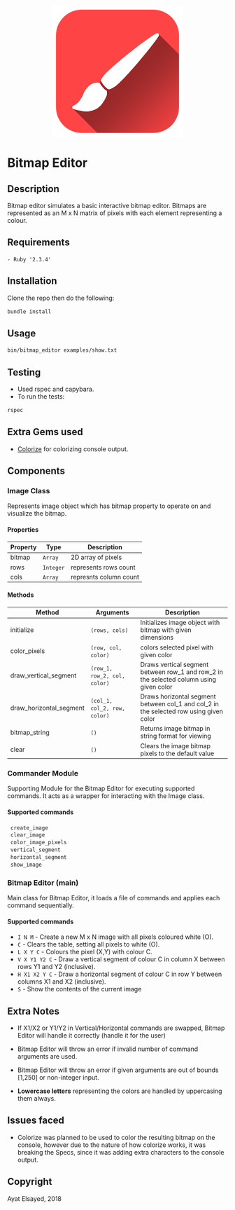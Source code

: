 <p align="center">
  <img src="bitmaplogo.png">
</p>

# Bitmap Editor

## Description 

Bitmap editor simulates a basic interactive bitmap editor. Bitmaps
are represented as an M x N matrix of pixels with each element representing a colour.

## Requirements
```
- Ruby '2.3.4'
```

## Installation
Clone the repo then do the following:
```sh
bundle install
```

## Usage
```sh
bin/bitmap_editor examples/show.txt
```


## Testing
- Used rspec and capybara.
- To run the tests:
```sh
rspec
```

## Extra Gems used

- [Colorize](https://github.com/fazibear/colorize) for colorizing console output.


## Components

### Image Class

Represents image object which has bitmap property to operate on and visualize the bitmap.

#### Properties


| Property | Type | Description |
| --- | --- | --- |
| bitmap | <code>Array</code> | 2D array of pixels |
| rows | <code>Integer</code> | represents rows count |
| cols | <code>Array</code> | represnts column count |

#### Methods


| Method | Arguments | Description |
| --- | --- | --- |
| initialize | <code>(rows, cols)</code> | Initializes image object with bitmap with given dimensions |
| color_pixels | <code>(row, col, color)</code> | colors selected pixel with given color |
| draw_vertical_segment | <code>(row_1, row_2, col, color)</code> | Draws vertical segment between row_1 and row_2 in the selected column using given color |
| draw_horizontal_segment | <code>(col_1, col_2, row, color)</code> | Draws horizontal segment between col_1 and col_2 in the selected row using given color |
| bitmap_string | <code>()</code> | Returns image bitmap in string format for viewing |
| clear | <code>()</code> | Clears the image bitmap pixels to the default value |


### Commander Module

Supporting Module for the Bitmap Editor for executing supported commands. It acts as a wrapper for interacting with the Image class.

#### Supported commands

```ruby
 create_image
 clear_image
 color_image_pixels
 vertical_segment
 horizontal_segment
 show_image
```


### Bitmap Editor (main)

Main class for Bitmap Editor, it loads a file of commands and applies each command sequentially.


#### Supported commands

- `I N M` - Create a new M x N image with all pixels coloured white (O).
- `C` - Clears the table, setting all pixels to white (O).
- `L X Y C` - Colours the pixel (X,Y) with colour C.
- `V X Y1 Y2 C` - Draw a vertical segment of colour C in column X between rows Y1 and Y2 (inclusive).
- `H X1 X2 Y C` - Draw a horizontal segment of colour C in row Y between columns X1 and X2 (inclusive).
- `S` - Show the contents of the current image


## Extra Notes
- If X1/X2 or Y1/Y2 in Vertical/Horizontal commands are swapped, Bitmap Editor will handle it correctly (handle it for the user)

- Bitmap Editor will throw an error if invalid number of command arguments are used.  

- Bitmap Editor will throw an error if given arguments are out of bounds [1,250] or non-integer input.  

- **Lowercase letters** representing the colors are handled by uppercasing them always.

## Issues faced
- Colorize was planned to be used to color the resulting bitmap on the console, however due to the nature of how colorize works, it was breaking the Specs, since it was adding extra characters to the console output.

## Copyright
Ayat Elsayed, 2018